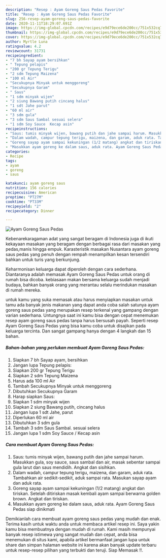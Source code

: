 ```yaml
---
description: "Resep : Ayam Goreng Saus Pedas Favorite"
title: "Resep : Ayam Goreng Saus Pedas Favorite"
slug: 256-resep-ayam-goreng-saus-pedas-favorite
date: 2020-11-11T18:29:07.691Z
image: https://img-global.cpcdn.com/recipes/e9d79ece6de200cc/751x532cq70/ayam-goreng-saus-pedas-foto-resep-utama.jpg
thumbnail: https://img-global.cpcdn.com/recipes/e9d79ece6de200cc/751x532cq70/ayam-goreng-saus-pedas-foto-resep-utama.jpg
cover: https://img-global.cpcdn.com/recipes/e9d79ece6de200cc/751x532cq70/ayam-goreng-saus-pedas-foto-resep-utama.jpg
author: Myrtle Luna
ratingvalue: 4.2
reviewcount: 31731
recipeingredient:
- "7 bh Sayap ayam bersihkan"
- " Tepung pelapis"
- "200 gr Tepung Terigu"
- "2 sdm Tepung Maizena"
- "100 ml Air"
- "Secukupnya Minyak untuk menggoreng"
- "Secukupnya Garam"
- " Saus"
- "1 sdm minyak wijen"
- "2 siung Bawang putih cincang halus"
- "1 sdt Jahe parut"
- "60 ml air"
- "3 sdm gula"
- "3 sdm Saus Sambal sesuai selera"
- "1 sdm Soy Sauce  Kecap asin"
recipeinstructions:
- "Saus: tumis minyak wijen, bawang putih dan jahe sampai harum. Masukkan gula, soy sauce, saus sambal dan air, masak sebentar sampai gula larut dan saus mendidih. Angkat dan sisihkan."
- "Dalam wadah, campur tepung terigu, maizena, dan garam, aduk rata. Tambahkan air sedikit-sedikit, aduk sampai rata. Masukan sayap ayam dan aduk rata."
- "Goreng sayap ayam sampai kekuningan (1/2 matang) angkat dan tiriskan. Setelah ditiriskan masak kembali ayam sampai berwarna golden brown. Angkat dan tiriskan."
- "Masukkan ayam goreng ke dalam saus, aduk rata. Ayam Goreng Saus Pedas siap dinikmati"
categories:
- Recipe
tags:
- ayam
- goreng
- saus

katakunci: ayam goreng saus 
nutrition: 156 calories
recipecuisine: American
preptime: "PT27M"
cooktime: "PT33M"
recipeyield: "2"
recipecategory: Dinner

---
```



![Ayam Goreng Saus Pedas](https://img-global.cpcdn.com/recipes/e9d79ece6de200cc/751x532cq70/ayam-goreng-saus-pedas-foto-resep-utama.jpg)

Kebenarekaragaman adat yang sangat beragam di Indonesia juga di ikuti kekayaan masakan yang beragam dengan berbagai rasa dari masakan yang pedas,manis hingga empuk. Karasteristik masakan Nusantara ayam goreng saus pedas yang penuh dengan rempah menampilkan kesan tersendiri bahkan untuk turis yang berkunjung.


Keharmonisan keluarga dapat diperoleh dengan cara sederhana. Diantaranya adalah memasak Ayam Goreng Saus Pedas untuk orang di rumah bisa dicoba. kebiasaan makan bersama keluarga sudah menjadi budaya, bahkan banyak orang yang merantau selalu merindukan masakan di rumah mereka.



untuk kamu yang suka memasak atau harus menyiapkan masakan untuk tamu ada banyak jenis makanan yang dapat anda coba salah satunya ayam goreng saus pedas yang merupakan resep terkenal yang gampang dengan varian sederhana. Untungnya saat ini kamu bisa dengan cepat menemukan resep ayam goreng saus pedas tanpa harus bersusah payah.
Seperti resep Ayam Goreng Saus Pedas yang bisa kamu coba untuk disajikan pada keluarga tercinta. Dan sangat gampang hanya dengan 4 langkah dan 15 bahan.


<!--inarticleads1-->

##### Bahan-bahan yang perlukan membuat Ayam Goreng Saus Pedas:

1. Siapkan 7 bh Sayap ayam, bersihkan
1. Jangan lupa  Tepung pelapis:
1. Siapkan 200 gr Tepung Terigu
1. Siapkan 2 sdm Tepung Maizena
1. Harus ada 100 ml Air
1. Tambah Secukupnya Minyak untuk menggoreng
1. Dibutuhkan Secukupnya Garam
1. Harap siapkan  Saus:
1. Siapkan 1 sdm minyak wijen
1. Siapkan 2 siung Bawang putih, cincang halus
1. Jangan lupa 1 sdt Jahe, parut
1. Diperlukan 60 ml air
1. Dibutuhkan 3 sdm gula
1. Tambah 3 sdm Saus Sambal. sesuai selera
1. Jangan lupa 1 sdm Soy Sauce / Kecap asin




<!--inarticleads2-->

##### Cara membuat  Ayam Goreng Saus Pedas:

1. Saus: tumis minyak wijen, bawang putih dan jahe sampai harum. Masukkan gula, soy sauce, saus sambal dan air, masak sebentar sampai gula larut dan saus mendidih. Angkat dan sisihkan.
1. Dalam wadah, campur tepung terigu, maizena, dan garam, aduk rata. Tambahkan air sedikit-sedikit, aduk sampai rata. Masukan sayap ayam dan aduk rata.
1. Goreng sayap ayam sampai kekuningan (1/2 matang) angkat dan tiriskan. Setelah ditiriskan masak kembali ayam sampai berwarna golden brown. Angkat dan tiriskan.
1. Masukkan ayam goreng ke dalam saus, aduk rata. Ayam Goreng Saus Pedas siap dinikmati




Demikianlah cara membuat ayam goreng saus pedas yang mudah dan enak. Terima kasih untuk waktu anda untuk membaca artikel resep ini. Saya yakin kamu bisa membuatnya dengan mudah di rumah. Kami masih mempunyai banyak resep istimewa yang sangat mudah dan cepat, anda bisa menemukan di situs kami, apabila artikel bermanfaat jangan lupa untuk share dan simpan halaman website ini karena akan banyak update terbaru untuk resep-resep pilihan yang terbukti dan teruji. Siap Memasak !!. 
